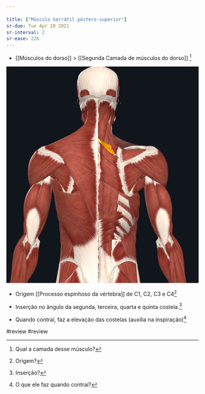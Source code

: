 ```yaml
---

title: ["Músculo Serrátil póstero-superior"]
sr-due: Tue Apr 20 2021
sr-interval: 2
sr-ease: 226
---
```


+ [[Músculos do dorso]] > [[Segunda Camada de músculos do dorso]] [^288912]

[^288912]: Qual a camada desse músculo?

![Pasted image 20210414164911.png](Pasted%20image%2020210414164911.png)

+ Origem [[Processo espinhoso da vértebra]] de C1, C2, C3 e C4[^632269]

[^632269]: Origem?

+ Inserção no ângulo da segunda, terceira, quarta e quinta costela.[^475129]

[^475129]: Inserção?

+ Quando contraí, faz a elevação das costelas (auxilia na inspiração)[^753654]

[^753654]: O que ele faz quando contraí?

#review 
#review 
